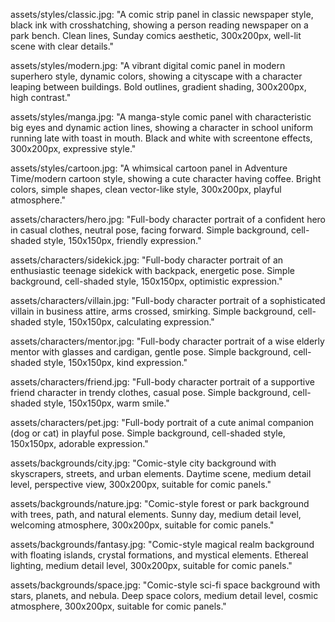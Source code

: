 assets/styles/classic.jpg:
"A comic strip panel in classic newspaper style, black ink with crosshatching, showing a person reading newspaper on a park bench. Clean lines, Sunday comics aesthetic, 300x200px, well-lit scene with clear details."

assets/styles/modern.jpg:
"A vibrant digital comic panel in modern superhero style, dynamic colors, showing a cityscape with a character leaping between buildings. Bold outlines, gradient shading, 300x200px, high contrast."

assets/styles/manga.jpg:
"A manga-style comic panel with characteristic big eyes and dynamic action lines, showing a character in school uniform running late with toast in mouth. Black and white with screentone effects, 300x200px, expressive style."

assets/styles/cartoon.jpg:
"A whimsical cartoon panel in Adventure Time/modern cartoon style, showing a cute character having coffee. Bright colors, simple shapes, clean vector-like style, 300x200px, playful atmosphere."

assets/characters/hero.jpg:
"Full-body character portrait of a confident hero in casual clothes, neutral pose, facing forward. Simple background, cell-shaded style, 150x150px, friendly expression."

assets/characters/sidekick.jpg:
"Full-body character portrait of an enthusiastic teenage sidekick with backpack, energetic pose. Simple background, cell-shaded style, 150x150px, optimistic expression."

assets/characters/villain.jpg:
"Full-body character portrait of a sophisticated villain in business attire, arms crossed, smirking. Simple background, cell-shaded style, 150x150px, calculating expression."

assets/characters/mentor.jpg:
"Full-body character portrait of a wise elderly mentor with glasses and cardigan, gentle pose. Simple background, cell-shaded style, 150x150px, kind expression."

assets/characters/friend.jpg:
"Full-body character portrait of a supportive friend character in trendy clothes, casual pose. Simple background, cell-shaded style, 150x150px, warm smile."

assets/characters/pet.jpg:
"Full-body portrait of a cute animal companion (dog or cat) in playful pose. Simple background, cell-shaded style, 150x150px, adorable expression."

assets/backgrounds/city.jpg:
"Comic-style city background with skyscrapers, streets, and urban elements. Daytime scene, medium detail level, perspective view, 300x200px, suitable for comic panels."

assets/backgrounds/nature.jpg:
"Comic-style forest or park background with trees, path, and natural elements. Sunny day, medium detail level, welcoming atmosphere, 300x200px, suitable for comic panels."

assets/backgrounds/fantasy.jpg:
"Comic-style magical realm background with floating islands, crystal formations, and mystical elements. Ethereal lighting, medium detail level, 300x200px, suitable for comic panels."

assets/backgrounds/space.jpg:
"Comic-style sci-fi space background with stars, planets, and nebula. Deep space colors, medium detail level, cosmic atmosphere, 300x200px, suitable for comic panels."